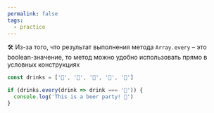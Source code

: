 ```yaml
---
permalink: false
tags:
  - practice
---
```

🛠 Из-за того, что результат выполнения метода `Array.every` – это boolean-значение, то метод можно удобно использовать прямо в условных конструкциях

```js
const drinks = ['🍺', '🍺', '🍺', '🍺', '🍺']

if (drinks.every(drink => drink === '🍺')) {
  console.log('This is a beer party! 🎉')
}
```
